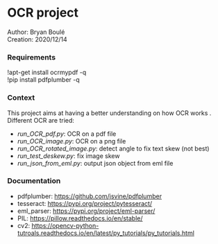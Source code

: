 # OCR project

Author: Bryan Boulé
<br>Creation: 2020/12/14

### Requirements
!apt-get install ocrmypdf -q
<br>!pip install pdfplumber -q 

### Context
This project aims at having a better understanding on how OCR works
. Different OCR are tried:
- _run_OCR_pdf.py_: OCR on a pdf file
- _run_OCR_image.py_: OCR on a png file
- _run_OCR_rotated_image.py_: detect angle to fix text skew (not best)
- _run_test_deskew.py_: fix image skew
- _run_json_from_eml.py_: output json object from eml file

### Documentation
- pdfplumber: https://github.com/jsvine/pdfplumber
- tesseract: https://pypi.org/project/pytesseract/
- eml_parser: https://pypi.org/project/eml-parser/
- PIL: https://pillow.readthedocs.io/en/stable/
- cv2: https://opencv-python-tutroals.readthedocs.io/en/latest/py_tutorials/py_tutorials.html